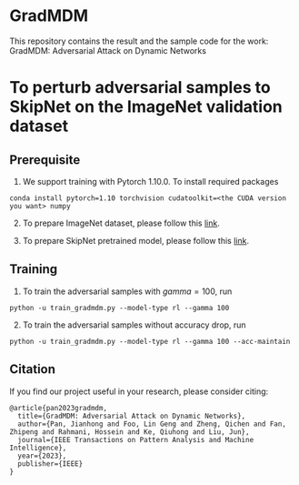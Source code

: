 # GradMDM
This repository contains the result and the sample code for the work:
GradMDM: Adversarial Attack on Dynamic Networks

# To perturb adversarial samples to SkipNet on the ImageNet validation dataset
## Prerequisite 
1. We support training with Pytorch 1.10.0. To install required packages
```
conda install pytorch=1.10 torchvision cudatoolkit=<the CUDA version you want> numpy
```

2. To prepare ImageNet dataset, please follow this [link](https://github.com/facebook/fb.resnet.torch/blob/master/INSTALL.md#download-the-imagenet-dataset).

3. To prepare SkipNet pretrained model, please follow this [link](https://github.com/ucbdrive/skipnet/tree/master/imagenet).

## Training 
1. To train the adversarial samples with $gamma=100$, run
```
python -u train_gradmdm.py --model-type rl --gamma 100
```
2. To train the adversarial samples without accuracy drop, run
```
python -u train_gradmdm.py --model-type rl --gamma 100 --acc-maintain
```

## Citation
If you find our project useful in your research, please consider citing:
```
@article{pan2023gradmdm,
  title={GradMDM: Adversarial Attack on Dynamic Networks},
  author={Pan, Jianhong and Foo, Lin Geng and Zheng, Qichen and Fan, Zhipeng and Rahmani, Hossein and Ke, Qiuhong and Liu, Jun},
  journal={IEEE Transactions on Pattern Analysis and Machine Intelligence},
  year={2023},
  publisher={IEEE}
}
```
